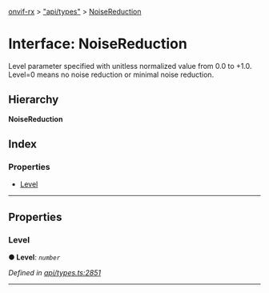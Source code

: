 [onvif-rx](../README.md) > ["api/types"](../modules/_api_types_.md) > [NoiseReduction](../interfaces/_api_types_.noisereduction.md)

# Interface: NoiseReduction

Level parameter specified with unitless normalized value from 0.0 to +1.0. Level=0 means no noise reduction or minimal noise reduction.

## Hierarchy

**NoiseReduction**

## Index

### Properties

* [Level](_api_types_.noisereduction.md#level)

---

## Properties

<a id="level"></a>

###  Level

**● Level**: *`number`*

*Defined in [api/types.ts:2851](https://github.com/patrickmichalina/onvif-rx/blob/034e4d6/src/api/types.ts#L2851)*

___

